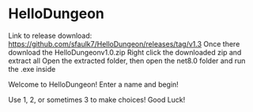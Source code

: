 # HelloDungeon

Link to release download: https://github.com/sfaulk7/HelloDungeon/releases/tag/v1.3
Once there download the HelloDungeonv1.0.zip
Right click the downloaded zip and extract all
Open the extracted folder, then open the net8.0 folder and run the .exe inside

Welcome to HelloDungeon!
Enter a name and begin!

Use 1, 2, or sometimes 3 to make choices!
Good Luck!
